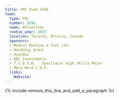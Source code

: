 ```yaml
---
title: FRC Team 5596
team:
  type: FRC
  number: 5596
  name: Wolverines
  rookie_year: 2015
  location: Toronto, Ontario, Canada
  sponsors:
  - Modern Machine & Tool Ltd.
  - Hardship Grant
  - Hyundai
  - RBC Investments
  - T.C.D.S.B. - Specilaist High Skills Major
  - Mary Ward C.H.S.
  links:
    Website:
---
```


{% include remove_this_line_and_add_a_paragraph %}